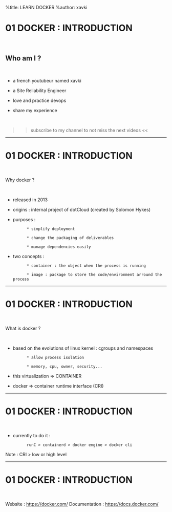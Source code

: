 %title: LEARN DOCKER
%author: xavki

# 01 DOCKER : INTRODUCTION

<br>

## Who am I ? 

<br>

* a french youtubeur named xavki

* a Site Reliability Engineer

* love and practice devops

* share my experience

<br>

>> subscribe to my channel to not miss the next videos <<


-------------------------------------------------------------------------

# 01 DOCKER : INTRODUCTION


<br>

Why docker ?

<br>

* released in 2013

* origins : internal project of dotCloud (created by Solomon Hykes)

* purposes :

			* simplify deployment

			* change the packaging of deliverables

			* manage dependencies easily

* two concepts :

			* container : the object when the process is running

			* image : package to store the code/environment arround the process

-------------------------------------------------------------------------

# 01 DOCKER : INTRODUCTION


<br>

What is docker ?

<br>

* based on the evolutions of linux kernel : cgroups and namespaces

			* allow process isolation

			* memory, cpu, owner, security...

* this virtualization => CONTAINER

* docker => container runtime interface (CRI)

-------------------------------------------------------------------------

# 01 DOCKER : INTRODUCTION

<br>

* currently to do it :

			runC > containerd > docker engine > docker cli

Note : CRI > low or high level

-------------------------------------------------------------------------

# 01 DOCKER : INTRODUCTION

<br>

Website : https://docker.com/
Documentation : https://docs.docker.com/

